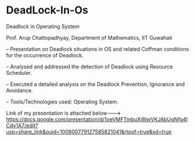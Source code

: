 # DeadLock-In-Os
Deadlock in Operating System 

Prof. Arup Chattopadhyay, Department of Mathematics, IIT Guwahati 

– Presentation on Deadlock situations in OS and related Coffman conditions for the occurrence of Deadlock.

– Analysed and addressed the detection of Deadlock using Resource Scheduler.

– Executed a detailed analysis on the Deadlock Prevention, Ignorance and Avoidance.

– Tools/Technologies used: Operating System.


Link of my presentation is attached below--->
https://docs.google.com/presentation/d/1oeVMFTmbuXj8IwVKJAbUgNfg4ICdy1A7/edit?usp=share_link&ouid=100800779127585821041&rtpof=true&sd=true
